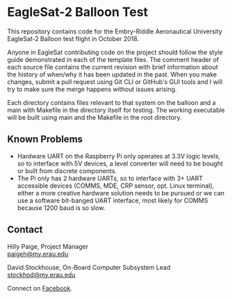 # EagleSat-2 Balloon Test

This repository contains code for the Embry-Riddle Aeronautical University
EagleSat-2 Balloon test flight in October 2018.

Anyone in EagleSat contributing code on the project should follow the style
guide demonstrated in each of the template files. The comment header of each
source file contains the current revision with brief information about the
history of when/why it has been updated in the past. When you make changes,
submit a pull request using Git CLI or GitHub's GUI tools and I will try to make
sure the merge happens without issues arising.

Each directory contains files relevant to that system on the balloon and a main
with Makefile in the directory itself for testing. The working executable will
be built using main and the Makefile in the root directory. 

## Known Problems

- Hardware UART on the Raspberry Pi only operates at 3.3V logic levels, so to
  interface with 5V devices, a level converter will need to be bought or built
from discrete components. 
- The Pi only has 2 hardware UARTs, so to interface with 3+ UART accessible
  devices (COMMS, MDE, CRP sensor, opt. Linux terminal), either a more creative
hardware solution needs to be pursued or we can use a software bit-banged UART
interface, most likely for COMMS because 1200 baud is so slow.

## Contact

Hilly Paige, Project Manager  
[paigeh@my.erau.edu](mailto:paigeh@my.erau.edu)

David Stockhouse, On-Board Computer Subsystem Lead  
[stockhod@my.erau.edu](mailto:stockhod@my.erau.edu)

Connect on [Facebook](https://www.facebook.com/eaglesaterau/).

